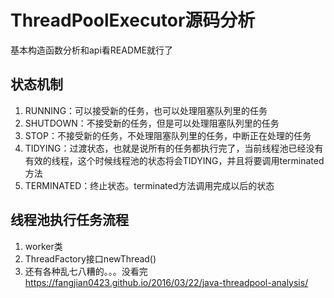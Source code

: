# ThreadPoolExecutor源码分析

基本构造函数分析和api看README就行了

## 状态机制
1. RUNNING：可以接受新的任务，也可以处理阻塞队列里的任务
2. SHUTDOWN：不接受新的任务，但是可以处理阻塞队列里的任务
3. STOP：不接受新的任务，不处理阻塞队列里的任务，中断正在处理的任务
4. TIDYING：过渡状态，也就是说所有的任务都执行完了，当前线程池已经没有有效的线程，这个时候线程池的状态将会TIDYING，并且将要调用terminated方法
5. TERMINATED：终止状态。terminated方法调用完成以后的状态

## 线程池执行任务流程
1. worker类
2. ThreadFactory接口newThread()
3. 还有各种乱七八糟的。。。没看完
https://fangjian0423.github.io/2016/03/22/java-threadpool-analysis/